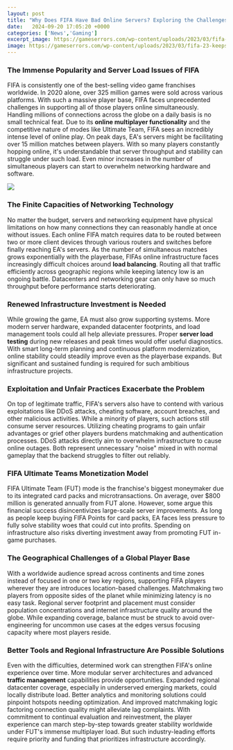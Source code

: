 ```yaml
---
layout: post
title: "Why Does FIFA Have Bad Online Servers? Exploring the Challenges of Scaling a Global Online Game"
date:   2024-09-20 17:05:20 +0000
categories: ['News','Gaming']
excerpt_image: https://gameserrors.com/wp-content/uploads/2023/03/fifa-23-keeps-crashing.png
image: https://gameserrors.com/wp-content/uploads/2023/03/fifa-23-keeps-crashing.png
---
```


### **The Immense Popularity and Server Load Issues of FIFA**
FIFA is consistently one of the best-selling video game franchises worldwide. In 2020 alone, over 325 million games were sold across various platforms. With such a massive player base, FIFA faces unprecedented challenges in supporting all of those players online simultaneously. Handling millions of connections across the globe on a daily basis is no small technical feat. 
Due to its **online multiplayer functionality** and the competitive nature of modes like Ultimate Team, FIFA sees an incredibly intense level of online play. On peak days, EA's servers might be facilitating over 15 million matches between players. With so many players constantly hopping online, it's understandable that server throughput and stability can struggle under such load. Even minor increases in the number of simultaneous players can start to overwhelm networking hardware and software.

![](https://digistatement.com/wp-content/uploads/2022/09/FIFA-23-Server-Status-How-to-check-it-online.jpg)
### **The Finite Capacities of Networking Technology**
No matter the budget, servers and networking equipment have physical limitations on how many connections they can reasonably handle at once without issues. Each online FIFA match requires data to be routed between two or more client devices through various routers and switches before finally reaching EA's servers. 
As the number of simultaneous matches grows exponentially with the playerbase, FIFAs online infrastructure faces increasingly difficult choices around **load balancing**. Routing all that traffic efficiently across geographic regions while keeping latency low is an ongoing battle. Datacenters and networking gear can only have so much throughput before performance starts deteriorating.
### Renewed Infrastructure Investment is Needed 
While growing the game, EA must also grow supporting systems. More modern server hardware, expanded datacenter footprints, and load management tools could all help alleviate pressures. Proper **server load testing** during new releases and peak times would offer useful diagnostics. 
With smart long-term planning and continuous platform modernization, online stability could steadily improve even as the playerbase expands. But significant and sustained funding is required for such ambitious infrastructure projects.
### **Exploitation and Unfair Practices Exacerbate the Problem** 
On top of legitimate traffic, FIFA's servers also have to contend with various exploitations like DDoS attacks, cheating software, account breaches, and other malicious activities. While a minority of players, such actions still consume server resources. 
Utilizing cheating programs to gain unfair advantages or grief other players burdens matchmaking and authentication processes. DDoS attacks directly aim to overwhelm infrastructure to cause online outages. Both represent unnecessary "noise" mixed in with normal gameplay that the backend struggles to filter out reliably.
### **FIFA Ultimate Teams Monetization Model** 
FIFA Ultimate Team (FUT) mode is the franchise's biggest moneymaker due to its integrated card packs and microtransactions. On average, over $800 million is generated annually from FUT alone. 
However, some argue this financial success disincentivizes large-scale server improvements. As long as people keep buying FIFA Points for card packs, EA faces less pressure to fully solve stability woes that could cut into profits. Spending on infrastructure also risks diverting investment away from promoting FUT in-game purchases.
### **The Geographical Challenges of a Global Player Base**
With a worldwide audience spread across continents and time zones instead of focused in one or two key regions, supporting FIFA players wherever they are introduces location-based challenges. Matchmaking two players from opposite sides of the planet while minimizing latency is no easy task.
Regional server footprint and placement must consider population concentrations and internet infrastructure quality around the globe. While expanding coverage, balance must be struck to avoid over-engineering for uncommon use cases at the edges versus focusing capacity where most players reside. 
### **Better Tools and Regional Infrastructure Are Possible Solutions**
Even with the difficulties, determined work can strengthen FIFA's online experience over time. More modular server architectures and advanced **traffic management** capabilities provide opportunities. 
Expanded regional datacenter coverage, especially in underserved emerging markets, could locally distribute load. Better analytics and monitoring solutions could pinpoint hotspots needing optimization. And improved matchmaking logic factoring connection quality might alleviate lag complaints. 
With commitment to continual evaluation and reinvestment, the player experience can march step-by-step towards greater stability worldwide under FUT's immense multiplayer load. But such industry-leading efforts require priority and funding that prioritizes infrastructure accordingly.